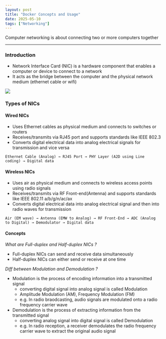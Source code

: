 ```yaml
---
layout: post
title: "Docker Concepts and Usage"
date: 2025-05-10
tags: ["Networking"]
---
```


Computer networking is about connecting two or more computers together

---
### Introduction

- Network Interface Card (NIC) is a hardware component that enables a computer or device to connect to a network
- It acts as the bridge between the computer and the physical network medium (ethernet cable or wifi)

<img src="{{site.url}}/images/networking/nic.png">

### Types of NICs

#### Wired NICs 
- Uses Ethernet cables as physical medium and connects to switches or routers
- Receives/transmits via RJ45 port and supports standards like IEEE 802.3
- Converts digital electrical data into analog electrical signals for transmission and vice versa

```
Ethernet Cable (Analog) → RJ45 Port → PHY Layer (A2D using Line coding) → Digital data
```

#### Wireless NICs 
- Uses air as physical medium and connects to wireless access points using radio signals
- Receives/transmits via RF Front-end(Antenna) and supports standards like IEEE 802.11 a/b/g/n/ac/ax
- Converts digital electrical data into analog electrical signal and then into radio waves for transmission
    
```
Air (EM wave) → Antenna (EMW to Analog) → RF Front-End → ADC (Analog to Digital) → Demodulator → Digital data
```

#### Concepts
_What are Full-duplex and Half-duplex NICs ?_

- Full-duplex NICs can send and receive data simultaneously
- Half-duplex NICs can either send or receive at one time

_Diff between Modulation and Demodulation ?_

- Modulation is the process of encoding information into a transmitted signal
    - converting digital signal into analog signal is called Modulation
    - Amplitude Modulation (AM), Frequency Modulation (FM)
    - e.g. In radio braodcasting, audio signals are modulated onto a radio frequency carrier wave
- Demodulation is the process of extracting information from the transmitted signal
    - converting analog signal into digital signal is called Demodulation
    - e.g. In radio reception, a receiver demodulates the radio frequency carrier wave to extract the original audio signal


